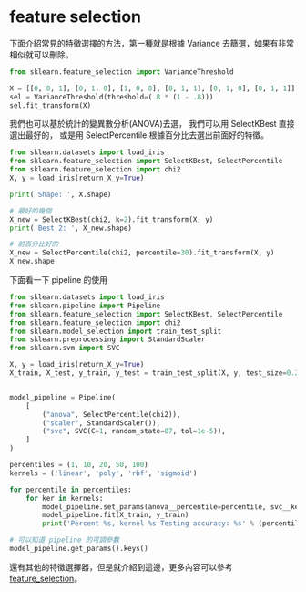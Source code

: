 

# feature selection

下面介紹常見的特徵選擇的方法，第一種就是根據 Variance 去篩選，如果有非常相似就可以刪除。






```python 
from sklearn.feature_selection import VarianceThreshold

X = [[0, 0, 1], [0, 1, 0], [1, 0, 0], [0, 1, 1], [0, 1, 0], [0, 1, 1]]
sel = VarianceThreshold(threshold=(.8 * (1 - .8)))
sel.fit_transform(X)

```


我們也可以基於統計的變異數分析(ANOVA)去選，
我們可以用 SelectKBest 直接選出最好的，
或是用 SelectPercentile 根據百分比去選出前面好的特徵。




```python 
from sklearn.datasets import load_iris
from sklearn.feature_selection import SelectKBest, SelectPercentile
from sklearn.feature_selection import chi2
X, y = load_iris(return_X_y=True)

print('Shape: ', X.shape)

# 最好的幾個
X_new = SelectKBest(chi2, k=2).fit_transform(X, y)
print('Best 2: ', X_new.shape)

# 前百分比好的
X_new = SelectPercentile(chi2, percentile=30).fit_transform(X, y)
X_new.shape

```


下面看一下 pipeline 的使用


```python 
from sklearn.datasets import load_iris
from sklearn.pipeline import Pipeline
from sklearn.feature_selection import SelectKBest, SelectPercentile
from sklearn.feature_selection import chi2
from sklearn.model_selection import train_test_split
from sklearn.preprocessing import StandardScaler
from sklearn.svm import SVC

X, y = load_iris(return_X_y=True)
X_train, X_test, y_train, y_test = train_test_split(X, y, test_size=0.2, random_state=87)


model_pipeline = Pipeline(
    [
        ("anova", SelectPercentile(chi2)),
        ("scaler", StandardScaler()),
        ("svc", SVC(C=1, random_state=87, tol=1e-5)),
    ]
)

percentiles = (1, 10, 20, 50, 100)
kernels = ('linear', 'poly', 'rbf', 'sigmoid')

for percentile in percentiles:
    for ker in kernels:
        model_pipeline.set_params(anova__percentile=percentile, svc__kernel=ker)
        model_pipeline.fit(X_train, y_train)
        print('Percent %s, kernel %s Testing accuracy: %s' % (percentile, ker, round(model_pipeline.score(X_test, y_test),3)))


```


```python 
# 可以知道 pipeline 的可調參數
model_pipeline.get_params().keys()
```


還有其他的特徵選擇器，但是就介紹到這邊，更多內容可以參考 [feature_selection](https://scikit-learn.org/stable/modules/feature_selection.html)。



